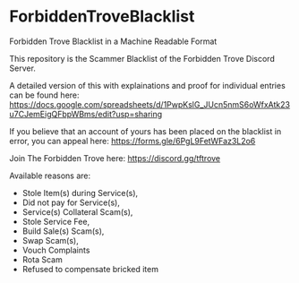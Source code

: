 # ForbiddenTroveBlacklist
Forbidden Trove Blacklist in a Machine Readable Format

This repository is the Scammer Blacklist of the Forbidden Trove Discord Server.

A detailed version of this with explainations and proof for individual entries can be found here: https://docs.google.com/spreadsheets/d/1PwpKslG_JUcn5nmS6oWfxAtk23u7CJemEigQFbpWBms/edit?usp=sharing

If you believe that an account of yours has been placed on the blacklist in error, you can appeal here: https://forms.gle/6PgL9FetWFaz3L2o6

Join The Forbidden Trove here: https://discord.gg/tftrove

Available reasons are:
* Stole Item(s) during Service(s),
* Did not pay for Service(s),
* Service(s) Collateral Scam(s),
* Stole Service Fee,
* Build Sale(s) Scam(s),
* Swap Scam(s),
* Vouch Complaints
* Rota Scam
* Refused to compensate bricked item
